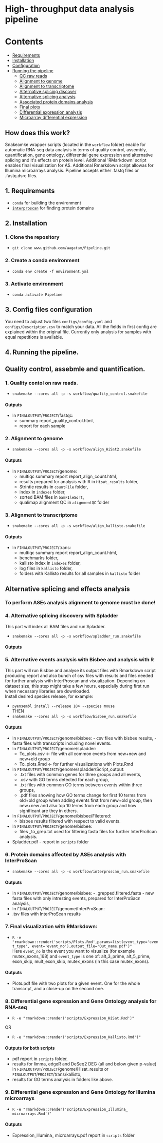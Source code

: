 # High- throughput data analysis pipeline
# Contents
- [Requirements](#requirements)
- [Installation](#installation)
- [Configuration](#config)
- [Running the pipeline](#run)
  - [QC raw reads](#qc)
  - [Alignment to genome](#genome)
  - [Alignment to transcriptome](#trans)
  - [Alternative splicing discover](#ASdis)
  - [Alternative splicing analysis](#ASan)
  - [Associated protein domains analysis](#Prot)
  - [Final plots](#plots)
  - [Differential expression analysis](#dif)
  - [Microarray differential expression](#micro)

## How does this work?
Snakeamke wrapper scripts (located in the `workflow` folder) enable for automatic RNA-seq data analysis in terms of quality control, assembly, quantification, gene ontology, differential gene expression and alternative splicing and it's effects on protein level. Additional 'RMarkdown' script enables final visualization for AS.
Additional Rmarkdown script allowas for Illumina microarrays analysis. Pipeline accepts either .fastq files or .fastq.dsrc files.

## 1. Requirements <a name="requirements"></a>
 - `conda` for building the environment
 - [`interproscan`](https://interproscan-docs.readthedocs.io/en/latest/UserDocs.html) for finding protein domains

## 2. Installation <a name="installation"></a>
### 1. Clone the repository
 - `git clone www.github.com/aagatam/Pipeline.git`
### 2. Create a conda environment
 - `conda env create -f environment.yml`
### 3. Activate environment
 - `conda activate Pipeline`

## 3. Config files configuration <a name="config"></a>
 You need to adjust two files `configs/config.yaml` and `configs/Description.csv` to match your data. All the fields in first config are explained within the original file. Currently only analysis for samples with equal repetitions is available.

## 4. Running the pipeline. <a name="run"></a>
## Quality control, assebmle and quantification.
### 1. Quality contol on raw reads. <a name="qc"></a>
 - `snakemake --cores all -p -s workflow/quality_control.snakefile`
#### **Outputs**
  - In `FINALOUTPUT`/`PROJECT`/fastqc:
    - summary report_quality_control.html,
    - report for each sample
### 2. Alignment to genome  <a name="genome"></a>
 - `snakemake --cores all -p -s workflow/align_HiSat2.snakefile`
#### **Outputs**
  - In `FINALOUTPUT`/`PROJECT`/genome:
    - multiqc summary report  report_align_count.html,
    - results prepared for analysis with R in `Hisat_results` folder,
    - Strintie results in `countFile` folder,
    - index in `indexes` folder,
    - sorted BAM files in `bamFIleSort`,
    - qualimap alignment QC in `alignmentQC` folder

### 3. Alignment to transcriptome <a name="trans"></a>
 - `snakemake --cores all -p -s workflow/align_kallisto.snakefile`
#### **Outputs**
  - In `FINALOUTPUT`/`PROJECT`/trans:
    - multiqc summary report report_align_count.html,
    - benchmarks folder,
    - kallisto index in `indexes` folder,
    - log files in `kallisto` folder,
    - folders with Kallisto results for all samples in `kallisto` folder

## Alternative splicing and effects analysis
### To perform ASEs analysis alignment to genome must be done!

### 4. Alternative splicing discovery with Spladder  <a name="ASdis"></a>
This part will index all BAM files and run Spladder.
 - `snakemake --cores all -p -s workflow/spladder_run.snakefile`
#### **Outputs**

### 5. Alternative events analysis with Bisbee and analysis with R <a name="ASan"></a>
This part will run Bisbbe and analyse its output files with Rmarkdown script producing report and also bunch of csv files with results and files needed for further analysis with InterProscan and visualization. Depending on dataset size, this step might take a few hours, especially during first run when necessary libraries are downloaded. \
Install desired species release, for example:
 - `pyensembl install --release 104 --species mouse`\
 THEN
 - `snakemake --cores all -p -s workflow/bisbee_run.snakefile`
#### **Outputs**
   - In `FINALOUTPUT`/`PROJECT`/genome/bisbee:
    - csv files with bisbee results,
    - fasta files with transcripts including novel events.
  - In `FINALOUTPUT`/`PROJECT`/genome/spladder:
    - To_plots.csv <- file with all common events from new+new and new+old group
    - To_plots.Rmd <- for further visualizations with Plots.Rmd
  - In `FINALOUTPUT`/`PROJECT`/genome/spladder/Script_output:
    - .txt files with common genes for three groups and all events,
    - .csv with GO terms detected for each group,
    - .txt files with common GO terms between events within three groups,
    - .pdf files showing how GO terms change for first 10 terms from old+old group when adding events first from new+old group, then new+new and also top 10 terms from each group and how significant are they in others.
  - In `FINALOUTPUT`/`PROJECT`/genome/bisbee/Filetered:
    - bisbee results filtered with respect to valid events.
  - In `FINALOUTPUT`/`PROJECT`/genome/bisbee:
    - files  _to_grep.txt used for filtering fasta files for further InterProScan analysis.
  - Spladder.pdf - report in `scripts` folder

### 6. Protein domains affected by ASEs analysis with InterProScan <a name="Prot"></a>
 - `snakemake --cores all -p -s workflow/interproscan_run.snakefile`
#### **Outputs**
   - In `FINALOUTPUT`/`PROJECT`/genome/bisbee:
    - .grepped.filtered.fasta - new fasta files with only intresting events, prepared for InterProSacn analysis,
  - In `FINALOUTPUT`/`PROJECT`/genome/InterProScan:
   - .tsv files with InterProScan results

### 7. Final visualization with RMarkdown: <a name="Plots"></a>
 - `R -e "rmarkdown::render('scripts/Plots.Rmd',params=list(event_type='event_type', event='event_no'),output_file='Out_name.pdf')"` \
 Here `event_no` is the event you want to visualize (for example mutex_exons_168) and `event_type` is one of: alt_3_prime, alt_5_prime, exon_skip, mult_exon_skip, mutex_exons (in this case mutex_exons).
#### **Outputs**
   - Plots.pdf file with two plots for a given event. One for the whole transcript, and a close-up on the second one.

### 8. Differential gene expression and Gene Ontology analysis for RNA-seq <a name="dif"></a>
 - `R -e "rmarkdown::render('scripts/Expression_HiSat.Rmd')"`

 OR

 - `R -e "rmarkdown::render('scripts/Expression_Kallisto.Rmd')"`
#### **Outputs for both scripts**
   - pdf report in `scripts` folder,
   - results for limma, edgeR and DeSeq2 DEG (all and below given p-value) in `FINALOUTPUT`/`PROJECT`/genome/Hisat_results or `FINALOUTPUT`/`PROJECT`/trans/kallisto,
   - results for GO terms analysis in folders like above.

### 9. Differential gene expression and Gene Ontology for Illumina microarrays <a name="micro"></a>
 - `R -e "rmarkdown::render('scripts/Expression_Illumina_ microarrays.Rmd')"`
#### **Outputs**
   - Expression_Illumina_ microarrays.pdf report in `scripts` folder
